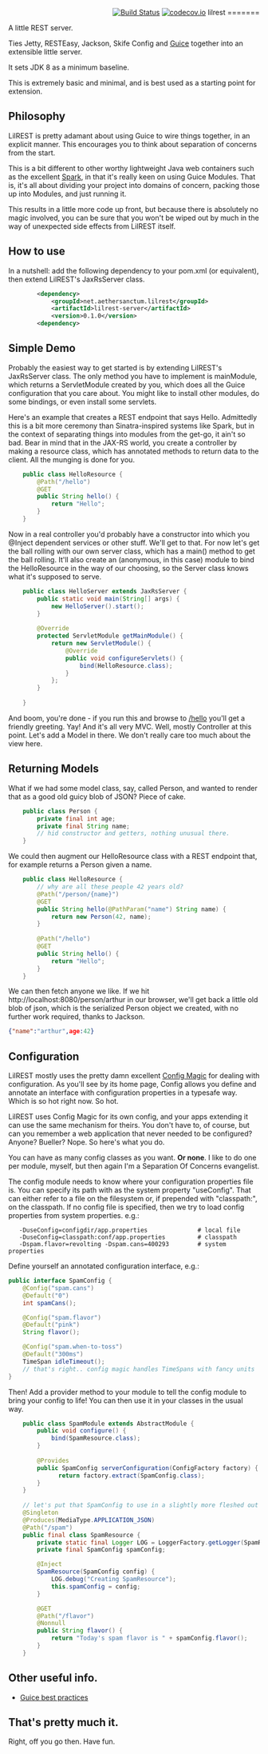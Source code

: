 <p align="right"><a href="https://travis-ci.org/opentable/puppet-iis"><img src="https://travis-ci.org/opentable/puppet-iis.svg?branch=master" alt="Build Status"/></a> <a href="https://codecov.io/github/benhardy/lilrest?branch=master"><img src="https://codecov.io/github/benhardy/lilrest/coverage.svg?branch=master" alt="codecov.io"></a>
lilrest
=======

A little REST server.

Ties Jetty, RESTEasy, Jackson, Skife Config and [Guice](https://github.com/google/guice) together into an extensible little server.

It sets JDK 8 as a minimum baseline.

This is extremely basic and minimal, and is best used as a starting point for extension.

Philosophy
-----------
LilREST is pretty adamant about using Guice to wire things together, in an explicit manner. This encourages you to think about separation of concerns from the start.

This is a bit different to other worthy lightweight Java web containers such as the excellent [Spark](http://sparkjava.com/), in that it's really keen on using Guice Modules. That is, it's all about dividing your project into domains of concern, packing those up into Modules, and just running it.

 This results in a little more code up front, but because there is absolutely no magic involved, you can be sure that you won't be wiped out by much in the way of unexpected side effects from LilREST itself. 

How to use
----------
In a nutshell: add the following dependency to your pom.xml (or equivalent), then extend LilREST's JaxRsServer class.

```xml
        <dependency>
            <groupId>net.aethersanctum.lilrest</groupId>
            <artifactId>lilrest-server</artifactId>
            <version>0.1.0</version>
        <dependency>
```

Simple Demo
-----------
Probably the easiest way to get started is by extending LilREST's JaxRsServer class. The only method you have to implement is mainModule, which returns a ServletModule created by you, which does all the Guice configuration that you care about. You might like to install other modules, do some bindings, or even install some servlets.

Here's an example that creates a REST endpoint that says Hello. Admittedly this is a bit more ceremony than Sinatra-inspired systems like Spark, but in the context of separating things into modules from the get-go, it ain't so bad. Bear in mind that in the JAX-RS world, you create a controller by making a resource class, which has annotated methods to return data to the client. All the munging is done for you.

```java
    public class HelloResource {
        @Path("/hello")
        @GET
        public String hello() {
            return "Hello";
        }
    }
```
Now in a real controller you'd probably have a constructor into which you @Inject dependent services or other stuff. We'll get to that. For now let's get the ball rolling with our own server class, which has a main() method to get the ball rolling. It'll also create an (anonymous, in this case) module to bind the HelloResource in the way of our choosing, so the Server class knows what it's supposed to serve.

```java
    public class HelloServer extends JaxRsServer {
        public static void main(String[] args) {
            new HelloServer().start();
        }
        
        @Override
        protected ServletModule getMainModule() {
            return new ServletModule() {
                @Override
                public void configureServlets() {
                    bind(HelloResource.class);
                }
            };
        }
        
    }
```
And boom, you're done - if you run this and browse to <a href="http://localhost:8080/hello">/hello</a> you'll get a friendly greeting. Yay! And it's all very MVC. Well, mostly Controller at this point. Let's add a Model in there. We don't really care too much about the view here.

Returning Models
----------------
What if we had some model class, say, called Person, and wanted to render that as a good old guicy blob of JSON? Piece of cake.

```java
    public class Person {
        private final int age;
        private final String name;
        // hid constructor and getters, nothing unusual there.
    }
```
We could then augment our HelloResource class with a REST endpoint that, for example returns a Person given a name.
```java
    public class HelloResource {
        // why are all these people 42 years old?
        @Path("/person/{name}")
        @GET
        public String hello(@PathParam("name") String name) {
            return new Person(42, name);
        }
        
        @Path("/hello")
        @GET
        public String hello() {
            return "Hello";
        }
    }
```
We can then fetch anyone we like. If we hit http://localhost:8080/person/arthur in our browser, we'll get back a little old blob of json, which is the serialized Person object we created, with no further work required, thanks to Jackson.
```json
{"name":"arthur",age:42}
```
Configuration
-------------
LilREST mostly uses the pretty damn excellent <a href="https://github.com/brianm/config-magic">Config Magic</a> for dealing with configuration. As you'll see by its home page, Config allows you define and annotate an interface with configuration
properties in a typesafe way. Which is so hot right now. So hot.

LilREST uses Config Magic for its own config, and your apps extending it can use the same mechanism for theirs. You don't have to, of course, but can you remember a web application that never needed to be configured? Anyone? Bueller? Nope. So here's what you do.

You can have as many config classes as you want. <b>Or none</b>. I like to do one per module, myself, but then again I'm a Separation Of Concerns evangelist. 

The config module needs to know where your configuration properties file is. You can specify its path with as the system property "useConfig". That can either refer to a file on the filesystem or, if prepended with "classpath:", on the classpath. If no config file is specified, then we try to load config properties from system properties. e.g.:
```
   -DuseConfig=configdir/app.properties              # local file
   -DuseConfig=classpath:conf/app.properties         # classpath
   -Dspam.flavor=revolting -Dspam.cans=400293        # system properties
```
Define yourself an annotated configuration interface, e.g.:
```java
public interface SpamConfig {
    @Config("spam.cans")
    @Default("0")
    int spamCans();

    @Config("spam.flavor")
    @Default("pink")
    String flavor();

    @Config("spam.when-to-toss")
    @Default("300ms")
    TimeSpan idleTimeout();
    // that's right.. config magic handles TimeSpans with fancy units
}
```
Then! Add a provider method to your module to tell the config module to bring your config to life! You can then use it in your classes in the usual way.
```java
    public class SpamModule extends AbstractModule {
        public void configure() {
            bind(SpamResource.class);
        }
        
        @Provides
        public SpamConfig serverConfiguration(ConfigFactory factory) {
              return factory.extract(SpamConfig.class);
        }
    }
    
    // let's put that SpamConfig to use in a slightly more fleshed out example
    @Singleton
    @Produces(MediaType.APPLICATION_JSON)
    @Path("/spam")
    public final class SpamResource {
        private static final Logger LOG = LoggerFactory.getLogger(SpamResource.class);
        private final SpamConfig spamConfig;

        @Inject
        SpamResource(SpamConfig config) {
            LOG.debug("Creating SpamResource");
            this.spamConfig = config;
        }

        @GET
        @Path("/flavor")
        @Nonnull
        public String flavor() {
            return "Today's spam flavor is " + spamConfig.flavor();
        }
    }
```
Other useful info.
------------------
- [Guice best practices](https://github.com/google/guice/wiki/KeepConstructorsHidden)

That's pretty much it.
----------------------
Right, off you go then. Have fun.

